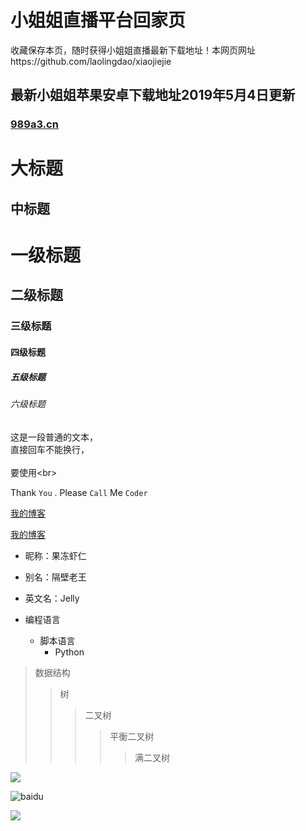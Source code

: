 # 小姐姐直播平台回家页
收藏保存本页，随时获得小姐姐直播最新下载地址！本网页网址https://github.com/laolingdao/xiaojiejie<br>

## 最新小姐姐苹果安卓下载地址2019年5月4日更新
### [989a3.cn](http://989a3.cn) 




























大标题  
====  

中标题  
-------  


# 一级标题  
## 二级标题  
### 三级标题  
#### 四级标题  
##### 五级标题  
###### 六级标题


  这是一段普通的文本，  
  直接回车不能换行，<br>  
  要使用\<br>  

Thank `You` . Please `Call` Me `Coder`

[我的博客](http://blog.csdn.net/guodongxiaren) 

[我的博客](http://blog.csdn.net/guodongxiaren "悬停显示")  


* 昵称：果冻虾仁  
* 别名：隔壁老王  
* 英文名：Jelly  


* 编程语言  
    * 脚本语言  
        * Python  

>数据结构  
>>树  
>>>二叉树  
>>>>平衡二叉树  
>>>>>满二叉树  


![](http://www.baidu.com/img/bdlogo.gif)  

![baidu](http://www.baidu.com/img/bdlogo.gif "百度logo")  

![](https://github.com/guodongxiaren/ImageCache/raw/master/Logo/foryou.gif)  
